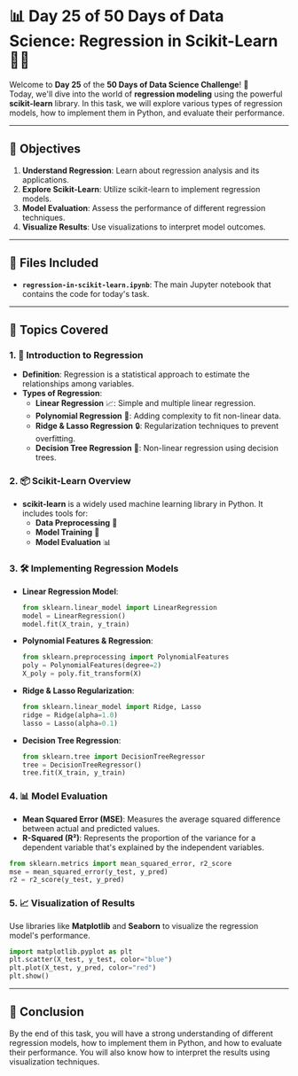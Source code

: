 
# 📊 Day 25 of 50 Days of Data Science: Regression in Scikit-Learn 🧑‍💻

Welcome to **Day 25** of the **50 Days of Data Science Challenge**! 🎉  
Today, we'll dive into the world of **regression modeling** using the powerful **scikit-learn** library. In this task, we will explore various types of regression models, how to implement them in Python, and evaluate their performance.

---

## 🌟 Objectives
1. **Understand Regression**: Learn about regression analysis and its applications.
2. **Explore Scikit-Learn**: Utilize scikit-learn to implement regression models.
3. **Model Evaluation**: Assess the performance of different regression techniques.
4. **Visualize Results**: Use visualizations to interpret model outcomes.

---

## 📂 Files Included
- **`regression-in-scikit-learn.ipynb`**: The main Jupyter notebook that contains the code for today's task.

---

## 📖 Topics Covered

### 1. 🚀 Introduction to Regression
   - **Definition**: Regression is a statistical approach to estimate the relationships among variables.
   - **Types of Regression**:
     - **Linear Regression** 📈: Simple and multiple linear regression.
     - **Polynomial Regression** 🔄: Adding complexity to fit non-linear data.
     - **Ridge & Lasso Regression** 🔒: Regularization techniques to prevent overfitting.
     - **Decision Tree Regression** 🌳: Non-linear regression using decision trees.

### 2. 📦 Scikit-Learn Overview
   - **scikit-learn** is a widely used machine learning library in Python. It includes tools for:
     - **Data Preprocessing** 🧹
     - **Model Training** 🧠
     - **Model Evaluation** 📊

### 3. 🛠️ Implementing Regression Models
   - **Linear Regression Model**:
     ```python
     from sklearn.linear_model import LinearRegression
     model = LinearRegression()
     model.fit(X_train, y_train)
     ```
   - **Polynomial Features & Regression**:
     ```python
     from sklearn.preprocessing import PolynomialFeatures
     poly = PolynomialFeatures(degree=2)
     X_poly = poly.fit_transform(X)
     ```
   - **Ridge & Lasso Regularization**:
     ```python
     from sklearn.linear_model import Ridge, Lasso
     ridge = Ridge(alpha=1.0)
     lasso = Lasso(alpha=0.1)
     ```
   - **Decision Tree Regression**:
     ```python
     from sklearn.tree import DecisionTreeRegressor
     tree = DecisionTreeRegressor()
     tree.fit(X_train, y_train)
     ```

### 4. 📊 Model Evaluation
   - **Mean Squared Error (MSE)**: Measures the average squared difference between actual and predicted values.
   - **R-Squared (R²)**: Represents the proportion of the variance for a dependent variable that's explained by the independent variables.

   ```python
   from sklearn.metrics import mean_squared_error, r2_score
   mse = mean_squared_error(y_test, y_pred)
   r2 = r2_score(y_test, y_pred)
   ```

### 5. 📈 Visualization of Results
   Use libraries like **Matplotlib** and **Seaborn** to visualize the regression model's performance.
   ```python
   import matplotlib.pyplot as plt
   plt.scatter(X_test, y_test, color="blue")
   plt.plot(X_test, y_pred, color="red")
   plt.show()
   ```

---

## 🏁 Conclusion
By the end of this task, you will have a strong understanding of different regression models, how to implement them in Python, and how to evaluate their performance. You will also know how to interpret the results using visualization techniques.